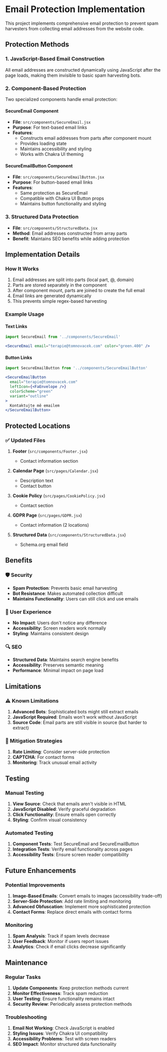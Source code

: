 # Email Protection Implementation

This project implements comprehensive email protection to prevent spam harvesters from collecting email addresses from the website code.

## Protection Methods

### 1. JavaScript-Based Email Construction
All email addresses are constructed dynamically using JavaScript after the page loads, making them invisible to basic spam harvesting bots.

### 2. Component-Based Protection
Two specialized components handle email protection:

#### SecureEmail Component
- **File**: `src/components/SecureEmail.jsx`
- **Purpose**: For text-based email links
- **Features**:
  - Constructs email addresses from parts after component mount
  - Provides loading state
  - Maintains accessibility and styling
  - Works with Chakra UI theming

#### SecureEmailButton Component
- **File**: `src/components/SecureEmailButton.jsx`
- **Purpose**: For button-based email links
- **Features**:
  - Same protection as SecureEmail
  - Compatible with Chakra UI Button props
  - Maintains button functionality and styling

### 3. Structured Data Protection
- **File**: `src/components/StructuredData.jsx`
- **Method**: Email addresses constructed from array parts
- **Benefit**: Maintains SEO benefits while adding protection

## Implementation Details

### How It Works
1. Email addresses are split into parts (local part, @, domain)
2. Parts are stored separately in the component
3. After component mount, parts are joined to create the full email
4. Email links are generated dynamically
5. This prevents simple regex-based harvesting

### Example Usage

#### Text Links
```jsx
import SecureEmail from '../components/SecureEmail'

<SecureEmail email="terapie@tomnovacek.com" color="green.400" />
```

#### Button Links
```jsx
import SecureEmailButton from '../components/SecureEmailButton'

<SecureEmailButton 
  email="terapie@tomnovacek.com"
  leftIcon={<FaEnvelope />}
  colorScheme="green"
  variant="outline"
>
  Kontaktujte mě emailem
</SecureEmailButton>
```

## Protected Locations

### ✅ Updated Files
1. **Footer** (`src/components/Footer.jsx`)
   - Contact information section

2. **Calendar Page** (`src/pages/Calendar.jsx`)
   - Description text
   - Contact button

3. **Cookie Policy** (`src/pages/CookiePolicy.jsx`)
   - Contact section

4. **GDPR Page** (`src/pages/GDPR.jsx`)
   - Contact information (2 locations)

5. **Structured Data** (`src/components/StructuredData.jsx`)
   - Schema.org email field

## Benefits

### 🛡️ Security
- **Spam Protection**: Prevents basic email harvesting
- **Bot Resistance**: Makes automated collection difficult
- **Maintains Functionality**: Users can still click and use emails

### 🎯 User Experience
- **No Impact**: Users don't notice any difference
- **Accessibility**: Screen readers work normally
- **Styling**: Maintains consistent design

### 🔍 SEO
- **Structured Data**: Maintains search engine benefits
- **Accessibility**: Preserves semantic meaning
- **Performance**: Minimal impact on page load

## Limitations

### ⚠️ Known Limitations
1. **Advanced Bots**: Sophisticated bots might still extract emails
2. **JavaScript Required**: Emails won't work without JavaScript
3. **Source Code**: Email parts are still visible in source (but harder to extract)

### 🔧 Mitigation Strategies
1. **Rate Limiting**: Consider server-side protection
2. **CAPTCHA**: For contact forms
3. **Monitoring**: Track unusual email activity

## Testing

### Manual Testing
1. **View Source**: Check that emails aren't visible in HTML
2. **JavaScript Disabled**: Verify graceful degradation
3. **Click Functionality**: Ensure emails open correctly
4. **Styling**: Confirm visual consistency

### Automated Testing
1. **Component Tests**: Test SecureEmail and SecureEmailButton
2. **Integration Tests**: Verify email functionality across pages
3. **Accessibility Tests**: Ensure screen reader compatibility

## Future Enhancements

### Potential Improvements
1. **Image-Based Emails**: Convert emails to images (accessibility trade-off)
2. **Server-Side Protection**: Add rate limiting and monitoring
3. **Advanced Obfuscation**: Implement more sophisticated protection
4. **Contact Forms**: Replace direct emails with contact forms

### Monitoring
1. **Spam Analysis**: Track if spam levels decrease
2. **User Feedback**: Monitor if users report issues
3. **Analytics**: Check if email clicks decrease significantly

## Maintenance

### Regular Tasks
1. **Update Components**: Keep protection methods current
2. **Monitor Effectiveness**: Track spam reduction
3. **User Testing**: Ensure functionality remains intact
4. **Security Review**: Periodically assess protection methods

### Troubleshooting
1. **Email Not Working**: Check JavaScript is enabled
2. **Styling Issues**: Verify Chakra UI compatibility
3. **Accessibility Problems**: Test with screen readers
4. **SEO Impact**: Monitor structured data functionality 